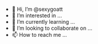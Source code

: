 - 👋 Hi, I’m @sexygoatt
- 👀 I’m interested in ...
- 🌱 I’m currently learning ...
- 💞️ I’m looking to collaborate on ...
- 📫 How to reach me ...

<!---
sexygoatt/sexygoatt is a ✨ special ✨ repository because its `README.md` (this file) appears on your GitHub profile.
You can click the Preview link to take a look at your changes.
--->
